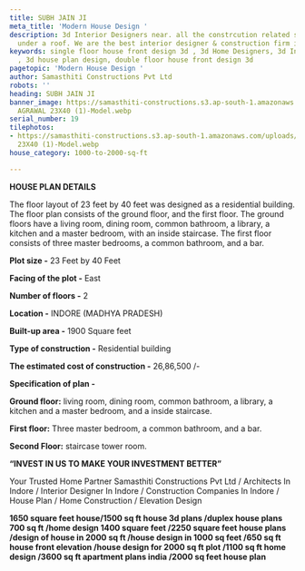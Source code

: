 ```yaml
---
title: SUBH JAIN JI
meta_title: 'Modern House Design '
description: 3d Interior Designers near. all the constrcution related services in
  under a roof. We are the best interior designer & construction firm in indore.
keywords: single floor house front design 3d , 3d Home Designers, 3d Interior Designers
  , 3d house plan design, double floor house front design 3d
pagetopic: 'Modern House Design '
author: Samasthiti Constructions Pvt Ltd
robots: ''
heading: SUBH JAIN JI
banner_image: https://samasthiti-constructions.s3.ap-south-1.amazonaws.com/uploads/SHUBH
  AGRAWAL 23X40 (1)-Model.webp
serial_number: 19
tilephotos:
- https://samasthiti-constructions.s3.ap-south-1.amazonaws.com/uploads/SHUBH AGRAWAL
  23X40 (1)-Model.webp
house_category: 1000-to-2000-sq-ft

---
```

**HOUSE PLAN DETAILS**

The floor layout of 23 feet by 40 feet was designed as a residential building. The floor plan consists of the ground floor, and the first floor. The ground floors have a living room, dining room, common bathroom, a library, a kitchen and a master bedroom, with an inside staircase. The first floor consists of three master bedrooms, a common bathroom, and a bar.

**Plot size -** 23 Feet by 40 Feet

**Facing of the plot -** East

**Number of floors -** 2

**Location -** INDORE (MADHYA PRADESH)

**Built-up area -** 1900 Square feet

**Type of construction -** Residential building

**The estimated cost of construction -** 26,86,500 /-

**Specification of plan -**

**Ground floor:** living room, dining room, common bathroom, a library, a kitchen and a master bedroom, and a inside staircase.

**First floor:** Three master bedroom, a common bathroom, and a bar.

**Second Floor:** staircase tower room.

  
**“INVEST IN US TO MAKE YOUR INVESTMENT BETTER”**

Your Trusted Home Partner Samasthiti Constructions Pvt Ltd / Architects In Indore / Interior Designer In Indore / Construction Companies In Indore / House Plan / Home Construction / Elevation Design

**1650 square feet house/1500 sq ft house 3d plans /duplex house plans 700 sq ft /home design 1400 square feet /2250 square feet house plans /design of house in 2000 sq ft /house design in 1000 sq feet /650 sq ft house front elevation /house design for 2000 sq ft plot /1100 sq ft home design /3600 sq ft apartment plans india /2000 sq feet house plan**